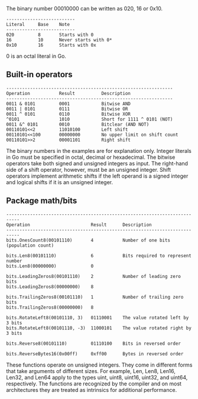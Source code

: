 The binary number 00010000 can be written as 020, 16 or 0x10.

    --------------------------
    Literal	    Base	Note
    --------------------------
    020	        8	    Starts with 0
    16	        10	    Never starts with 0*
    0x10	    16	    Starts with 0x

0 is an octal literal in Go.

## Built-in operators

    ---------------------------------------------------------------
    Operation	        Result	        Description
    ---------------------------------------------------------------
    0011 & 0101	        0001	        Bitwise AND
    0011 | 0101	        0111	        Bitwise OR
    0011 ^ 0101	        0110	        Bitwise XOR
    ^0101	            1010	        Short for 1111 ^ 0101 (NOT)
    0011 &^ 0101	    0010	        Bitclear (AND NOT)
    00110101<<2	        11010100	    Left shift
    00110101<<100	    00000000	    No upper limit on shift count
    00110101>>2	        00001101	    Right shift

The binary numbers in the examples are for explanation only. Integer literals in Go must be specified in octal, decimal or hexadecimal.
The bitwise operators take both signed and unsigned integers as input. The right-hand side of a shift operator, however, must be an unsigned integer.
Shift operators implement arithmetic shifts if the left operand is a signed integer and logical shifts if it is an unsigned integer.

## Package math/bits

    ---------------------------------------------------------------------------
    Operation	                    Result	    Description
    ---------------------------------------------------------------------------
    bits.OnesCount8(00101110)	    4	        Number of one bits (population count)

    bits.Len8(00101110)	            6	        Bits required to represent number
    bits.Len8(00000000)	            0

    bits.LeadingZeros8(00101110)	2	        Number of leading zero bits
    bits.LeadingZeros8(00000000)	8

    bits.TrailingZeros8(00101110)	1	        Number of trailing zero bits
    bits.TrailingZeros8(00000000)	8

    bits.RotateLeft8(00101110, 3)	01110001	The value rotated left by 3 bits
    bits.RotateLeft8(00101110, -3)	11000101	The value rotated right by 3 bits

    bits.Reverse8(00101110)         01110100	Bits in reversed order

    bits.ReverseBytes16(0x00ff)	    0xff00	    Bytes in reversed order

These functions operate on unsigned integers.
They come in different forms that take arguments of different sizes. For example, Len, Len8, Len16, Len32, and Len64 apply to the types uint, uint8, uint16, uint32, and uint64, respectively.
The functions are recognized by the compiler and on most architectures they are treated as intrinsics for additional performance.


